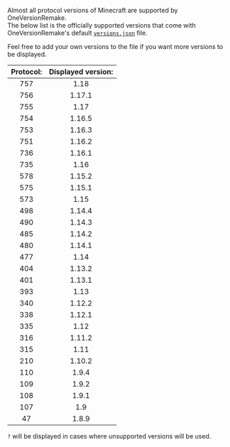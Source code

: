 Almost all protocol versions of Minecraft are supported by OneVersionRemake.  
The below list is the officially supported versions that come with OneVersionRemake's default [`versions.json`](https://github.com/Andre601/OneVersionRemake/blob/master/versions.json) file.

Feel free to add your own versions to the file if you want more versions to be displayed.

| Protocol: | Displayed version: |
|:---------:|:------------------:|
| 757       | 1.18               |
| 756       | 1.17.1             |
| 755       | 1.17               |
| 754       | 1.16.5             |
| 753       | 1.16.3             |
| 751       | 1.16.2             |
| 736       | 1.16.1             |
| 735       | 1.16               |
| 578       | 1.15.2             |
| 575       | 1.15.1             |
| 573       | 1.15               |
| 498       | 1.14.4             |
| 490       | 1.14.3             |
| 485       | 1.14.2             |
| 480       | 1.14.1             |
| 477       | 1.14               |
| 404       | 1.13.2             |
| 401       | 1.13.1             |
| 393       | 1.13               |
| 340       | 1.12.2             |
| 338       | 1.12.1             |
| 335       | 1.12               |
| 316       | 1.11.2             |
| 315       | 1.11               |
| 210       | 1.10.2             |
| 110       | 1.9.4              |
| 109       | 1.9.2              |
| 108       | 1.9.1              |
| 107       | 1.9                |
| 47        | 1.8.9              |

`?` will be displayed in cases where unsupported versions will be used.

